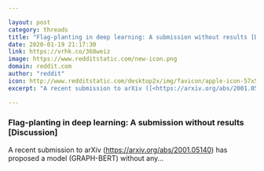 ```yaml
---

layout: post
category: threads
title: "Flag-planting in deep learning: A submission without results [Discussion]"
date: 2020-01-19 21:17:30
link: https://vrhk.co/368weiz
image: https://www.redditstatic.com/new-icon.png
domain: reddit.com
author: "reddit"
icon: http://www.redditstatic.com/desktop2x/img/favicon/apple-icon-57x57.png
excerpt: "A recent submission to arXiv ([<https://arxiv.org/abs/2001.05140>](<https://arxiv.org/abs/2001.05140>)) has proposed a model (GRAPH-BERT) without any..."

---
```


### Flag-planting in deep learning: A submission without results [Discussion]

A recent submission to arXiv ([<https://arxiv.org/abs/2001.05140>](<https://arxiv.org/abs/2001.05140>)) has proposed a model (GRAPH-BERT) without any...